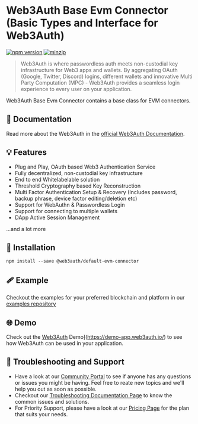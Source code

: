 # Web3Auth Base Evm Connector (Basic Types and Interface for Web3Auth)

[![npm version](https://img.shields.io/npm/v/@web3auth/default-evm-connector?label=%22%22)](https://www.npmjs.com/package/@web3auth/default-evm-connector/v/latest)
[![minzip](https://img.shields.io/bundlephobia/minzip/@web3auth/base?label=%22%22)](https://bundlephobia.com/result?p=@web3auth/default-evm-connector@latest)

> Web3Auth is where passwordless auth meets non-custodial key infrastructure for Web3 apps and wallets. By aggregating OAuth (Google, Twitter, Discord) logins, different wallets and innovative Multi Party Computation (MPC) - Web3Auth provides a seamless login experience to every user on your application.

Web3Auth Base Evm Connector contains a base class for EVM connectors.

## 📖 Documentation

Read more about the Web3Auth in the [official Web3Auth Documentation](https://web3auth.io/docs/sdk/web/).

## 💡 Features

- Plug and Play, OAuth based Web3 Authentication Service
- Fully decentralized, non-custodial key infrastructure
- End to end Whitelabelable solution
- Threshold Cryptography based Key Reconstruction
- Multi Factor Authentication Setup & Recovery (Includes password, backup phrase, device factor editing/deletion etc)
- Support for WebAuthn & Passwordless Login
- Support for connecting to multiple wallets
- DApp Active Session Management

...and a lot more

## 🔗 Installation

```shell
npm install --save @web3auth/default-evm-connector
```

## 🩹 Example

Checkout the examples for your preferred blockchain and platform in our [examples repository](https://github.com/Web3Auth/examples/)

## 🌐 Demo

Check out the [Web3Auth](https://demo-app.web3auth.io/) Demo](https://demo-app.web3auth.io/) to see how Web3Auth can be used in your application.

## 💬 Troubleshooting and Support

- Have a look at our [Community Portal](https://community.web3auth.io/) to see if anyone has any questions or issues you might be having. Feel free to reate new topics and we'll help you out as soon as possible.
- Checkout our [Troubleshooting Documentation Page](https://web3auth.io/docs/troubleshooting) to know the common issues and solutions.
- For Priority Support, please have a look at our [Pricing Page](https://web3auth.io/pricing.html) for the plan that suits your needs.
